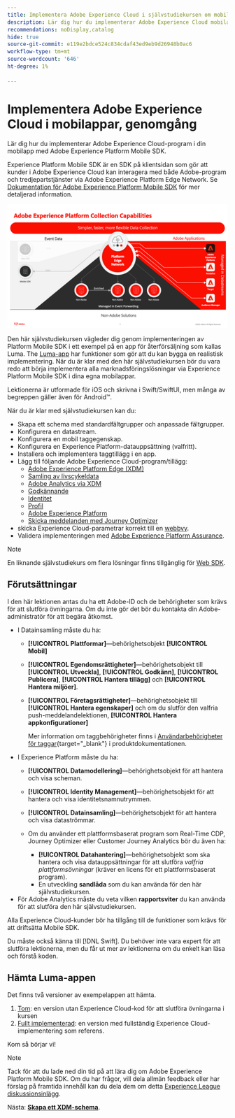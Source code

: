 ```yaml
---
title: Implementera Adobe Experience Cloud i självstudiekursen om mobilappar
description: Lär dig hur du implementerar Adobe Experience Cloud mobilappar. Den här självstudiekursen vägleder dig genom en implementering av Experience Cloud-program i ett exempel på en Swift-app.
recommendations: noDisplay,catalog
hide: true
source-git-commit: e119e2bdce524c834cdaf43ed9eb9d26948b0ac6
workflow-type: tm+mt
source-wordcount: '646'
ht-degree: 1%

---
```


# Implementera Adobe Experience Cloud i mobilappar, genomgång

Lär dig hur du implementerar Adobe Experience Cloud-program i din mobilapp med Adobe Experience Platform Mobile SDK.

Experience Platform Mobile SDK är en SDK på klientsidan som gör att kunder i Adobe Experience Cloud kan interagera med både Adobe-program och tredjepartstjänster via Adobe Experience Platform Edge Network. Se [Dokumentation för Adobe Experience Platform Mobile SDK](https://developer.adobe.com/client-sdks/documentation/) för mer detaljerad information.

![bygginställningar](assets/data-collection-mobile-sdk.png)


Den här självstudiekursen vägleder dig genom implementeringen av Platform Mobile SDK i ett exempel på en app för återförsäljning som kallas Luma. The [Luma-app](https://github.com/Adobe-Marketing-Cloud/Luma-iOS-Mobile-App) har funktioner som gör att du kan bygga en realistisk implementering. När du är klar med den här självstudiekursen bör du vara redo att börja implementera alla marknadsföringslösningar via Experience Platform Mobile SDK i dina egna mobilappar.

Lektionerna är utformade för iOS och skrivna i Swift/SwiftUI, men många av begreppen gäller även för Android™.

När du är klar med självstudiekursen kan du:

* Skapa ett schema med standardfältgrupper och anpassade fältgrupper.
* Konfigurera en datastream.
* Konfigurera en mobil taggegenskap.
* Konfigurera en Experience Platform-datauppsättning (valfritt).
* Installera och implementera taggtillägg i en app.
* Lägg till följande Adobe Experience Cloud-program/tillägg:
   * [Adobe Experience Platform Edge (XDM)](events.md)
   * [Samling av livscykeldata](lifecycle-data.md)
   * [Adobe Analytics via XDM](analytics.md)
   * [Godkännande](consent.md)
   * [Identitet](identity.md)
   * [Profil](profile.md)
   * [Adobe Experience Platform](platform.md)
   * [Skicka meddelanden med Journey Optimizer](journey-optimizer-push.md)
* skicka Experience Cloud-parametrar korrekt till en [webbvy](web-views.md).
* Validera implementeringen med [Adobe Experience Platform Assurance](assurance.md).

>[!NOTE]
>
>En liknande självstudiekurs om flera lösningar finns tillgänglig för [Web SDK](../tutorial-web-sdk/overview.md).

## Förutsättningar

I den här lektionen antas du ha ett Adobe-ID och de behörigheter som krävs för att slutföra övningarna. Om du inte gör det bör du kontakta din Adobe-administratör för att begära åtkomst.

* I Datainsamling måste du ha:
   * **[!UICONTROL Plattformar]**—behörighetsobjekt **[!UICONTROL Mobil]**
   * **[!UICONTROL Egendomsrättigheter]**—behörighetsobjekt till **[!UICONTROL Utveckla]**, **[!UICONTROL Godkänn]**, **[!UICONTROL Publicera]**, **[!UICONTROL Hantera tillägg]** och **[!UICONTROL Hantera miljöer]**.
   * **[!UICONTROL Företagsrättigheter]**—behörighetsobjekt till **[!UICONTROL Hantera egenskaper]** och om du slutför den valfria push-meddelandelektionen, **[!UICONTROL Hantera appkonfigurationer]**

     Mer information om taggbehörigheter finns i [Användarbehörigheter för taggar](https://experienceleague.adobe.com/docs/experience-platform/tags/admin/user-permissions.html?lang=en){target="_blank"} i produktdokumentationen.
* I Experience Platform måste du ha:
   * **[!UICONTROL Datamodellering]**—behörighetsobjekt för att hantera och visa scheman.
   * **[!UICONTROL Identity Management]**—behörighetsobjekt för att hantera och visa identitetsnamnutrymmen.
   * **[!UICONTROL Datainsamling]**—behörighetsobjekt för att hantera och visa dataströmmar.

   * Om du använder ett plattformsbaserat program som Real-Time CDP, Journey Optimizer eller Customer Journey Analytics bör du även ha:
      * **[!UICONTROL Datahantering]**—behörighetsobjekt som ska hantera och visa datauppsättningar för att slutföra _valfria plattformsövningar_ (kräver en licens för ett plattformsbaserat program).
      * En utveckling **sandlåda** som du kan använda för den här självstudiekursen.
* För Adobe Analytics måste du veta vilken **rapportsviter** du kan använda för att slutföra den här självstudiekursen.

Alla Experience Cloud-kunder bör ha tillgång till de funktioner som krävs för att driftsätta Mobile SDK.

Du måste också känna till [!DNL Swift]. Du behöver inte vara expert för att slutföra lektionerna, men du får ut mer av lektionerna om du enkelt kan läsa och förstå koden.

## Hämta Luma-appen

Det finns två versioner av exempelappen att hämta.

1. [Tom](https://github.com/Adobe-Marketing-Cloud/Luma-iOS-Mobile-App{target="_blank"}): en version utan Experience Cloud-kod för att slutföra övningarna i kursen
1. [Fullt implementerad](https://github.com/Adobe-Marketing-Cloud/Luma-iOS-Mobile-App{target="_blank"}): en version med fullständig Experience Cloud-implementering som referens.

Kom så börjar vi!

>[!NOTE]
>
>Tack för att du lade ned din tid på att lära dig om Adobe Experience Platform Mobile SDK. Om du har frågor, vill dela allmän feedback eller har förslag på framtida innehåll kan du dela dem om detta [Experience League diskussionsinlägg](https://experienceleaguecommunities.adobe.com/t5/adobe-experience-platform-launch/tutorial-discussion-implement-adobe-experience-cloud-in-mobile/td-p/443796).

Nästa: **[Skapa ett XDM-schema](create-schema.md)**.
